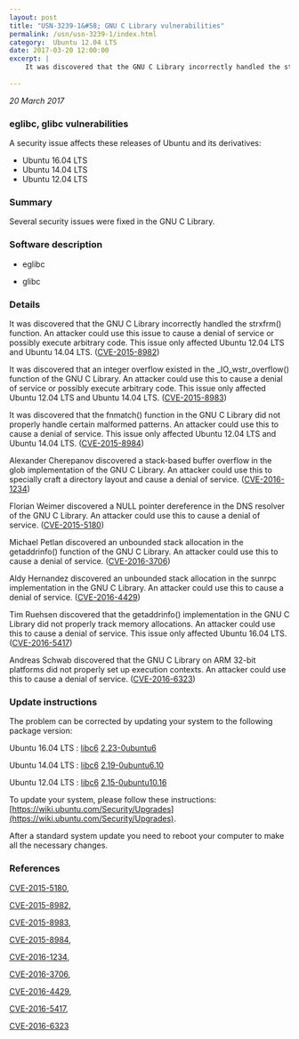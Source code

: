 ```yaml
---
layout: post
title: "USN-3239-1&#58; GNU C Library vulnerabilities"
permalink: /usn/usn-3239-1/index.html
category:  Ubuntu 12.04 LTS
date: 2017-03-20 12:00:00
excerpt: |
    It was discovered that the GNU C Library incorrectly handled the strxfrm() function. An attacker could use this issue to cause a denial of service or possibly execute arbitrary code. This issue only affected Ubuntu 12.04 LTS and Ubuntu 14.04 LTS. ([CVE-2015-8982](http://people.ubuntu.com/~ubuntu-security/cve/CVE-2015-8982))
    
--- 
```

 
 

*20 March 2017*

### eglibc, glibc vulnerabilities

A security issue affects these releases of Ubuntu and its derivatives:

* Ubuntu 16.04 LTS
* Ubuntu 14.04 LTS
* Ubuntu 12.04 LTS

### Summary

Several security issues were fixed in the GNU C Library. 

### Software description

* eglibc 

* glibc 

### Details

It was discovered that the GNU C Library incorrectly handled the strxfrm() function. An attacker could use this issue to cause a denial of service or possibly execute arbitrary code. This issue only affected Ubuntu 12.04 LTS and Ubuntu 14.04 LTS. ([CVE-2015-8982](http://people.ubuntu.com/~ubuntu-security/cve/CVE-2015-8982))

It was discovered that an integer overflow existed in the _IO_wstr_overflow() function of the GNU C Library. An attacker could use this to cause a denial of service or possibly execute arbitrary code. This issue only affected Ubuntu 12.04 LTS and Ubuntu 14.04 LTS. ([CVE-2015-8983](http://people.ubuntu.com/~ubuntu-security/cve/CVE-2015-8983))

It was discovered that the fnmatch() function in the GNU C Library did not properly handle certain malformed patterns. An attacker could use this to cause a denial of service. This issue only affected Ubuntu 12.04 LTS and Ubuntu 14.04 LTS. ([CVE-2015-8984](http://people.ubuntu.com/~ubuntu-security/cve/CVE-2015-8984))

Alexander Cherepanov discovered a stack-based buffer overflow in the glob implementation of the GNU C Library. An attacker could use this to specially craft a directory layout and cause a denial of service. ([CVE-2016-1234](http://people.ubuntu.com/~ubuntu-security/cve/CVE-2016-1234))

Florian Weimer discovered a NULL pointer dereference in the DNS resolver of the GNU C Library. An attacker could use this to cause a denial of service. ([CVE-2015-5180](http://people.ubuntu.com/~ubuntu-security/cve/CVE-2015-5180))

Michael Petlan discovered an unbounded stack allocation in the getaddrinfo() function of the GNU C Library. An attacker could use this to cause a denial of service. ([CVE-2016-3706](http://people.ubuntu.com/~ubuntu-security/cve/CVE-2016-3706))

Aldy Hernandez discovered an unbounded stack allocation in the sunrpc implementation in the GNU C Library. An attacker could use this to cause a denial of service. ([CVE-2016-4429](http://people.ubuntu.com/~ubuntu-security/cve/CVE-2016-4429))

Tim Ruehsen discovered that the getaddrinfo() implementation in the GNU C Library did not properly track memory allocations. An attacker could use this to cause a denial of service. This issue only affected Ubuntu 16.04 LTS. ([CVE-2016-5417](http://people.ubuntu.com/~ubuntu-security/cve/CVE-2016-5417))

Andreas Schwab discovered that the GNU C Library on ARM 32-bit platforms did not properly set up execution contexts. An attacker could use this to cause a denial of service. ([CVE-2016-6323](http://people.ubuntu.com/~ubuntu-security/cve/CVE-2016-6323)) 

### Update instructions

The problem can be corrected by updating your system to the following package version:

Ubuntu 16.04 LTS
 : [libc6](https://launchpad.net/ubuntu/+source/glibc) <span> [2.23-0ubuntu6](https://launchpad.net/ubuntu/+source/glibc/2.23-0ubuntu6) </span> 

Ubuntu 14.04 LTS
 : [libc6](https://launchpad.net/ubuntu/+source/eglibc) <span> [2.19-0ubuntu6.10](https://launchpad.net/ubuntu/+source/eglibc/2.19-0ubuntu6.10) </span> 

Ubuntu 12.04 LTS
 : [libc6](https://launchpad.net/ubuntu/+source/eglibc) <span> [2.15-0ubuntu10.16](https://launchpad.net/ubuntu/+source/eglibc/2.15-0ubuntu10.16) </span> 

To update your system, please follow these instructions: [https://wiki.ubuntu.com/Security/Upgrades](https://wiki.ubuntu.com/Security/Upgrades).

After a standard system update you need to reboot your computer to make all the necessary changes. 

### References

 
 [CVE-2015-5180](http://people.ubuntu.com/~ubuntu-security/cve/CVE-2015-5180), 

 [CVE-2015-8982](http://people.ubuntu.com/~ubuntu-security/cve/CVE-2015-8982), 

 [CVE-2015-8983](http://people.ubuntu.com/~ubuntu-security/cve/CVE-2015-8983), 

 [CVE-2015-8984](http://people.ubuntu.com/~ubuntu-security/cve/CVE-2015-8984), 

 [CVE-2016-1234](http://people.ubuntu.com/~ubuntu-security/cve/CVE-2016-1234), 

 [CVE-2016-3706](http://people.ubuntu.com/~ubuntu-security/cve/CVE-2016-3706), 

 [CVE-2016-4429](http://people.ubuntu.com/~ubuntu-security/cve/CVE-2016-4429), 

 [CVE-2016-5417](http://people.ubuntu.com/~ubuntu-security/cve/CVE-2016-5417), 

 [CVE-2016-6323](http://people.ubuntu.com/~ubuntu-security/cve/CVE-2016-6323)
 

